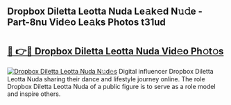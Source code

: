## Dropbox Diletta Leotta Nuda Le𝚊k𝚎d N𝚞𝚍e - Part-8nu Vid𝚎o Le𝚊ks Photos t31ud

# <h2><a href="http://fbf9oo7.evod.top/?m=Dropbox+Diletta+Leotta+Nuda">🔗 👉🔴 Dropbox Diletta Leotta Nuda Vid𝚎o Ph𝚘t𝚘s</a></h2>

[![Dropbox Diletta Leotta Nuda N𝚞d𝚎s](https://i.imgur.com/8V9OHl7.gif)](http://fbf9oo7.evod.top/?m=Dropbox+Diletta+Leotta+Nuda)
Digital influencer Dropbox Diletta Leotta Nuda sharing their dance and lifestyle journey online. The role Dropbox Diletta Leotta Nuda of a public figure is to serve as a role model and inspire others. 
